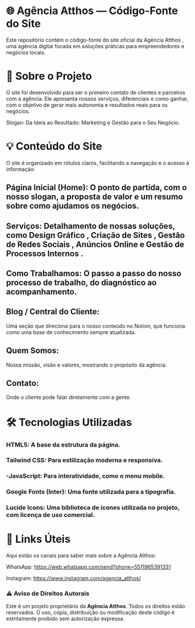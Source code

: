 # 🌐 Agência Atthos — Código-Fonte do Site

Este repositório contém o código-fonte do site oficial da Agência Atthos , uma agência digital focada em soluções práticas para empreendedores e negócios locais.

# 🚀 Sobre o Projeto
O site foi desenvolvido para ser o primeiro contato de clientes e parceiros com a agência. Ele apresenta nossos serviços, diferenciais e como ganhar, com o objetivo de gerar mais autonomia e resultados reais para os negócios.

Slogan: Da Ideia ao Resultado: Marketing e Gestão para o Seu Negócio.

# 💡 Conteúdo do Site
O site é organizado em rótulos claros, facilitando a navegação e o acesso à informação:

## Página Inicial (Home): O ponto de partida, com o nosso slogan, a proposta de valor e um resumo sobre como ajudamos os negócios.

## Serviços: Detalhamento de nossas soluções, como Design Gráfico , Criação de Sites , Gestão de Redes Sociais , Anúncios Online e Gestão de Processos Internos .

## Como Trabalhamos: O passo a passo do nosso processo de trabalho, do diagnóstico ao acompanhamento.

## Blog / Central do Cliente:
Uma seção que direciona para o nosso conteúdo no Notion, que funciona como uma base de conhecimento sempre atualizada.

## Quem Somos:
Nossa missão, visão e valores, mostrando o propósito da agência.

## Contato:
Onde o cliente pode falar diretamente com a gente.

# 🛠️ Tecnologias Utilizadas

### HTML5: A base da estrutura da página.

### Tailwind CSS: Para estilização moderna e responsiva.

### -JavaScript: Para interatividade, como o menu mobile.

### Google Fonts (Inter): Uma fonte utilizada para a tipografia.

### Lucide Icons: Uma biblioteca de ícones utilizada no projeto, com licença de uso comercial.

# 🔗 Links Úteis
Aqui estão os canais para saber mais sobre a Agência Atthos:

WhatsApp: https://web.whatsapp.com/send?phone=5511965391331

Instagram: https://www.instagram.com/agencia_atthos/





### ⚠️ Aviso de Direitos Autorais
Este é um projeto proprietário da **Agência Atthos**. Todos os direitos estão reservados. O uso, cópia, distribuição ou modificação deste código é estritamente proibido sem autorização expressa.
